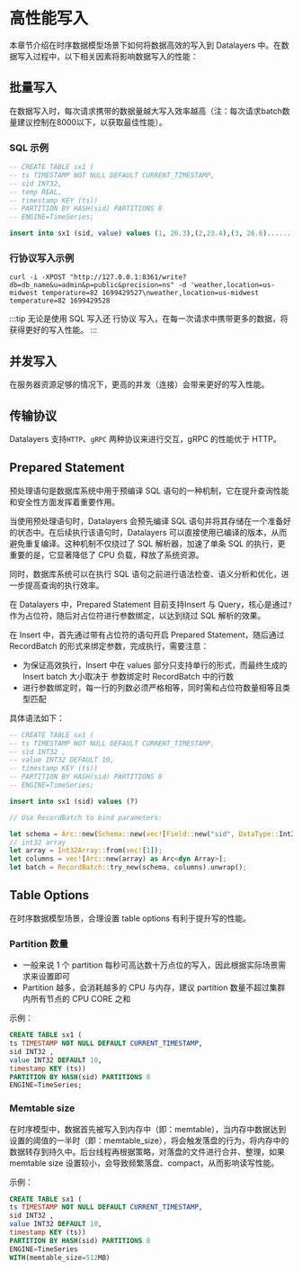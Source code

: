 # 高性能写入
本章节介绍在时序数据模型场景下如何将数据高效的写入到 Datalayers 中。在数据写入过程中，以下相关因素将影响数据写入的性能：


## 批量写入
在数据写入时，每次请求携带的数据量越大写入效率越高（注：每次请求batch数量建议控制在8000以下，以获取最佳性能）。
### SQL 示例
```SQL
-- CREATE TABLE sx1 (
-- ts TIMESTAMP NOT NULL DEFAULT CURRENT_TIMESTAMP,
-- sid INT32,
-- temp REAL,
-- timestamp KEY (ts))
-- PARTITION BY HASH(sid) PARTITIONS 8
-- ENGINE=TimeSeries;

insert into sx1 (sid, value) values (1, 26.3),(2,23.4),(3, 26.6)......
```

### 行协议写入示例
```shell
curl -i -XPOST "http://127.0.0.1:8361/write?db=db_name&u=admin&p=public&precision=ns" -d 'weather,location=us-midwest temperature=82 1699429527\nweather,location=us-midwest temperature=82 1699429528
```

:::tip
无论是使用 SQL 写入还 行协议 写入，在每一次请求中携带更多的数据，将获得更好的写入性能。
:::

## 并发写入
在服务器资源足够的情况下，更高的并发（连接）会带来更好的写入性能。

## 传输协议
Datalayers 支持`HTTP`、`gRPC` 两种协议来进行交互，gRPC 的性能优于 HTTP。

## Prepared Statement
预处理语句是数据库系统中用于预编译 SQL 语句的一种机制，它在提升查询性能和安全性方面发挥着重要作用。

当使用预处理语句时，Datalayers 会预先编译 SQL 语句并将其存储在一个准备好的状态中。在后续执行该语句时，Datalayers 可以直接使用已编译的版本，从而避免重复编译。这种机制不仅绕过了 SQL 解析器，加速了单条 SQL 的执行，更重要的是，它显著降低了 CPU 负载，释放了系统资源。

同时，数据库系统可以在执行 SQL 语句之前进行语法检查、语义分析和优化，进一步提高查询的执行效率。

在 Datalayers 中，Prepared Statement 目前支持Insert 与 Query，核心是通过`?`作为占位符，随后对占位符进行参数绑定，以达到绕过 SQL 解析的效果。

在 Insert 中，首先通过带有占位符的语句开启 Prepared Statement，随后通过 RecordBatch 的形式来绑定参数，完成执行，需要注意：
- 为保证高效执行，Insert 中在 values 部分只支持单行的形式，而最终生成的 Insert batch 大小取决于 参数绑定时 RecordBatch 中的行数
- 进行参数绑定时，每一行的列数必须严格相等，同时需和占位符数量相等且类型匹配

具体语法如下：

```SQL
-- CREATE TABLE sx1 (
-- ts TIMESTAMP NOT NULL DEFAULT CURRENT_TIMESTAMP,
-- sid INT32 ,
-- value INT32 DEFAULT 10,
-- timestamp KEY (ts))
-- PARTITION BY HASH(sid) PARTITIONS 8
-- ENGINE=TimeSeries;

insert into sx1 (sid) values (?)

```
```Rust
// Use RecordBatch to bind parameters: 

let schema = Arc::new(Schema::new(vec![Field::new("sid", DataType::Int32, false)]));
// int32 array
let array = Int32Array::from(vec![1]);
let columns = vec![Arc::new(array) as Arc<dyn Array>];
let batch = RecordBatch::try_new(schema, columns).unwrap();

```

## Table Options
在时序数据模型场景，合理设置 table options 有利于提升写的性能。

### Partition 数量
- 一般来说 1 个 partition 每秒可高达数十万点位的写入，因此根据实际场景需求来设置即可
- Partition 越多，会消耗越多的 CPU 与内存，建议 partition 数量不超过集群内所有节点的 CPU CORE 之和

示例： 
```SQL
CREATE TABLE sx1 (
ts TIMESTAMP NOT NULL DEFAULT CURRENT_TIMESTAMP,
sid INT32 ,
value INT32 DEFAULT 10,
timestamp KEY (ts))
PARTITION BY HASH(sid) PARTITIONS 8
ENGINE=TimeSeries;
```
### Memtable size
在时序模型中，数据首先被写入到内存中（即：memtable），当内存中数据达到设置的阈值的一半时（即：memtable_size），将会触发落盘的行为，将内存中的数据转存到持久中。后台线程再根据策略，对落盘的文件进行合并、整理，如果 memtable size 设置较小，会导致频繁落盘、compact，从而影响读写性能。

示例： 
```SQL
CREATE TABLE sx1 (
ts TIMESTAMP NOT NULL DEFAULT CURRENT_TIMESTAMP,
sid INT32 ,
value INT32 DEFAULT 10,
timestamp KEY (ts))
PARTITION BY HASH(sid) PARTITIONS 8
ENGINE=TimeSeries
WITH(memtable_size=512MB)
```
